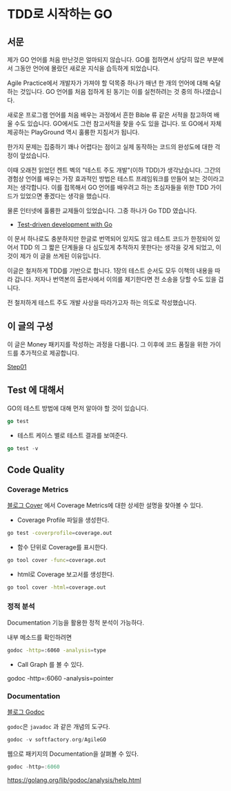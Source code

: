# TDD로 시작하는 GO

## 서문

제가 GO 언어를 처음 만난것은 얼마되지 않습니다. GO를 접하면서 상당히 많은 부분에서 그동안 언어에 몰랐던 새로운 지식을 습득하게 되었습니다.

Agile Practice에서 개발자가 가져야 할 덕목중 하나가 매년 한 개의 언어에 대해 숙달하는 것입니다. GO 언어를 처음 접하게 된 동기는 이를 실천하려는 것 중의 하나였습니다.

새로운 프로그램 언어를 처음 배우는 과정에서 흔한  Bible 류 같은 서적을 참고하여 배울 수도 있습니다. GO에서도 그런 참고서적을 찾을 수도 있을 겁니다. 또 GO에서 자체 제공하는 PlayGround 역시 훌륭한 지침서가 됩니다.

한가지 문제는 집중하기 꽤나 어렵다는 점이고 실제 동작하는 코드의 완성도에 대한 걱정이 앞섰습니다.

이때 오래전 읽었던 켄트 벡의 "테스트 주도 개발"(이하 TDD)가 생각났습니다. 그간의 경험상 언어를 배우는 가장 효과적인 방법은 테스트 프레임워크를 만들어 보는 것이라고 저는 생각합니다. 이를 접목해서 GO 언어를 배우려고 하는 초심자들을 위한 TDD 가이드가 있었으면 좋겠다는 생각을 했습니다.

물론 인터넷에 훌륭한 교제들이 있었습니다. 그중 하나가 Go TDD 였습니다.

* [Test-driven development with Go](https://leanpub.com/golang-tdd/read#leanpub-auto-test-driven-development)

이 문서 하나로도 충분하지만 한글로 번역되어 있지도 않고 테스트 코드가 한정되어 있어서 TDD 의 그 짧은 단계들을 다 심도있게 추적하지 못한다는 생각을 갖게 되었고, 이것이 제가 이 글을 쓰게된 이유입니다.

이글은 철저하게 TDD를 기반으로 합니다. 1장의 테스트 순서도 모두 이책의 내용을 따라 갑니다. 저자나 번역본의 출판사에서 이의를 제기한다면 전 소송을 당할 수도 있을 겁니다.

전 철저하게 테스트 주도 개발 사상을 따라가고자 하는 의도로 작성했습니다.

## 이 글의 구성

이 글은 Money 패키지를 작성하는 과정을 다룹니다. 그 이후에 코드 품질을 위한 가이드를 추가적으로 제공합니다.

[Step01](./Step01/)

## Test 에 대해서
GO의 테스트 방법에 대해 먼저 알아야 할 것이 있습니다.

```go
go test
```
* 테스트 케이스 별로 테스트 결과를 보여준다.
```go
go test -v
```

## Code Quality

### Coverage Metrics
[블로그 Cover](http://blog.golang.org/cover) 에서 Coverage Metrics에 대한 상세한 설명을 찾아볼 수 있다.

* Coverage Profile 파일을 생성한다.

```bash
go test -coverprofile=coverage.out
```

* 함수 단위로 Coverage를 표시한다.

```bash
go tool cover -func=coverage.out
```

* html로 Coverage 보고서를 생성한다.

```bash
go tool cover -html=coverage.out
```

### 정적 분석

Documentation 기능을 활용한 정적 분석이 가능하다.

내부 메소드를 확인하려면

```bash
godoc -http=:6060 -analysis=type
```

* Call Graph 를 볼 수 있다.

godoc -http=:6060 -analysis=pointer

### Documentation

[블로그 Godoc](http://blog.golang.org/godoc-documenting-go-code)

`godoc`은 `javadoc` 과 같은 개념의 도구다.

```go
godoc -v softfactory.org/AgileGO
```

웹으로 패키지의 Documentation을 살펴볼 수 있다.
```go
godoc -http=:6060
```

https://golang.org/lib/godoc/analysis/help.html
